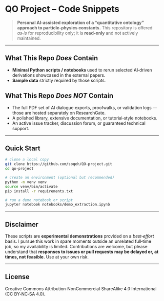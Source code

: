# QO Project – Code Snippets

> **Personal AI‑assisted exploration of a “quantitative ontology” approach to particle‑physics constants.**
> This repository is offered *as‑is* for reproducibility only; it is **read‑only** and not actively maintained.

---

## What This Repo *Does* Contain

* **Minimal Python scripts / notebooks** used to rerun selected AI‑driven derivations showcased in the external papers.
* **Sample data** strictly required by those scripts.

## What This Repo *Does NOT* Contain

* The full PDF set of AI dialogue exports, proofwalks, or validation logs — those are hosted separately on ResearchGate.
* A polished library, extensive documentation, or tutorial‑style notebooks.
* An active issue tracker, discussion forum, or guaranteed technical support.

---

## Quick Start

```bash
# clone a local copy
git clone https://github.com/soqeh/QO‑project.git
cd qo‑project

# create an environment (optional but recommended)
python -m venv venv
source venv/bin/activate
pip install -r requirements.txt

# run a demo notebook or script
jupyter notebook notebooks/demo_extraction.ipynb
```

---

## Disclaimer

These scripts are **experimental demonstrations** provided on a *best‑effort* basis. I pursue this work in spare moments outside an unrelated full‑time job, so my availability is limited. Contributions are welcome, but please understand that **responses to issues or pull requests may be delayed or, at times, not feasible.** Use at your own risk.

---

## License

Creative Commons Attribution‑NonCommercial‑ShareAlike 4.0 International (CC BY‑NC‑SA 4.0).
